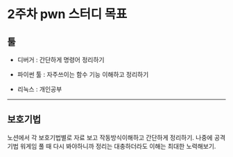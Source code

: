 # 2주차 pwn 스터디 목표

## 툴
* 디버거 : 간단하게 명령어 정리하기
- 파이썬 툴 : 자주쓰이는 함수 기능 이해하고 정리하기
* 리눅스 : 개인공부
---

## 보호기법
노션에서 각 보호기법별로 자료 보고 작동방식이해하고 간단하게 정리하기. 나중에 공격기법 워게임 풀 때 다시 봐야하니까 정리는 대충하더라도 이해는 최대한 노력해보기.